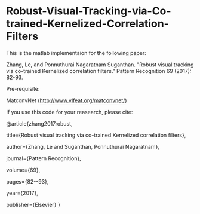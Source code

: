 # Robust-Visual-Tracking-via-Co-trained-Kernelized-Correlation-Filters

This is the matlab implementaion for the following paper:

Zhang, Le, and Ponnuthurai Nagaratnam Suganthan. "Robust visual tracking via co-trained Kernelized correlation filters." Pattern Recognition 69 (2017): 82-93.

Pre-requisite:

MatconvNet (http://www.vlfeat.org/matconvnet/)

If you use this code for your reasearch, please cite:


@article{zhang2017robust,
  
  title={Robust visual tracking via co-trained Kernelized correlation filters},
 
 author={Zhang, Le and Suganthan, Ponnuthurai Nagaratnam},
  
  journal={Pattern Recognition},
 
 volume={69},
 
 pages={82--93},
  
  year={2017},
  
  publisher={Elsevier}
}


